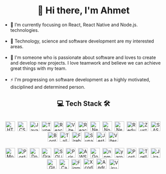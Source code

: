 <h1 align="center">👋 Hi there, I'm Ahmet</h1>

<ul>
  <li>🎯 I’m currently focusing on React, React Native and Node.js. technologies.</li>
  <br/>
  <li>🔭 Technology, science and software development are my interested areas.</li>
  <br/>
  <li>💞️ I'm someone who is passionate about software and loves to create and develop new projects. I love teamwork and believe we can achieve great things with my team.</li>
  <br/>
  <li>⚡ I'm progressing on software development as a highly motivated, disciplined and determined person.</li>
</ul>

<h2 align="center">💻 Tech Stack 🛠️</h2>
<br/>

<div align="center">
        <img src="https://cdn.jsdelivr.net/gh/devicons/devicon/icons/html5/html5-original.svg" alt="HTML5" width="30" height="30"/>&nbsp;
        <img src="https://cdn.jsdelivr.net/gh/devicons/devicon/icons/css3/css3-original.svg" alt="CSS3" width="30" height="30"/>&nbsp;
        <img src="https://cdn.jsdelivr.net/gh/devicons/devicon/icons/javascript/javascript-original.svg" alt="Javascript" width="30" height="30"/>&nbsp;
        <img src="https://cdn.jsdelivr.net/gh/devicons/devicon/icons/typescript/typescript-original.svg" alt="Typescript" width="30" height="30"/>&nbsp;
        <img src="https://cdn.jsdelivr.net/gh/devicons/devicon@latest/icons/react/react-original.svg" alt="React" width="30" height="30"/>&nbsp;
        <img src="https://cdn.jsdelivr.net/gh/devicons/devicon@latest/icons/vitejs/vitejs-original.svg" alt="Vite" width="30" height="30" />&nbsp;
        <img src="https://cdn.jsdelivr.net/gh/devicons/devicon@latest/icons/reactnative/reactnative-original-wordmark.svg" alt="React Native" width="30" height="30"/>&nbsp;
        <img src="https://cdn.jsdelivr.net/gh/devicons/devicon@latest/icons/nextjs/nextjs-original.svg" alt="Next.js" width="30" height="30"/>&nbsp;
        <img src="https://cdn.jsdelivr.net/gh/devicons/devicon@latest/icons/nodejs/nodejs-original.svg" alt="Node.js" width="30" height="30"/>&nbsp;  
        <img src="https://cdn.jsdelivr.net/gh/devicons/devicon@latest/icons/nestjs/nestjs-original.svg" alt="Nest.js" width="30" height="30"/>&nbsp;
        <img src="https://cdn.jsdelivr.net/gh/devicons/devicon/icons/redux/redux-original.svg" alt="Redux" width="30" height="30"/>&nbsp;
        <img src="https://cdn.jsdelivr.net/gh/devicons/devicon@latest/icons/zustand/zustand-original.svg" alt="Zustand" width="30" height="30"/>&nbsp;
        <img src="https://cdn.jsdelivr.net/gh/devicons/devicon/icons/sass/sass-original.svg" alt="SASS" width="30" height="30"/>&nbsp;
        <img src="https://cdn.jsdelivr.net/gh/devicons/devicon/icons/bootstrap/bootstrap-original.svg" alt="Bootstrap" width="30" height="30"/>&nbsp;
        <img src="https://cdn.jsdelivr.net/gh/devicons/devicon@latest/icons/tailwindcss/tailwindcss-original.svg" alt="Tailwind CSS" width="30" height="30"/>&nbsp;
        <img src="https://cdn.jsdelivr.net/gh/devicons/devicon@latest/icons/firebase/firebase-original.svg" alt="Firebase" width="30" height="30"/>&nbsp;
        <img src="https://cdn.jsdelivr.net/gh/devicons/devicon@latest/icons/supabase/supabase-original.svg" alt="Supabase" width="30" height="30"/>&nbsp;
        <img src="https://cdn.jsdelivr.net/gh/devicons/devicon@latest/icons/jest/jest-plain.svg" alt="Jest" width="30" height="30"/>&nbsp;
        <img src="https://cdn.jsdelivr.net/gh/devicons/devicon@latest/icons/vitest/vitest-original.svg" alt="Vitest" width="30" height="30"/>&nbsp;
</div>

<br/>

<div align="center">
        <img src="https://cdn.jsdelivr.net/gh/devicons/devicon@latest/icons/mongodb/mongodb-original.svg" alt="MongoDB" width="30" height="30"/>&nbsp;
        <img src="https://cdn.jsdelivr.net/gh/devicons/devicon@latest/icons/postgresql/postgresql-original.svg" alt="PostgreSQL" width="30" height="30"/>&nbsp;
        <img src="https://cdn.jsdelivr.net/gh/devicons/devicon@latest/icons/docker/docker-plain.svg" alt="Docker" width="30" height="30"/>&nbsp;
        <img src="https://cdn.jsdelivr.net/gh/devicons/devicon@latest/icons/graphql/graphql-plain.svg" alt="GraphQL" width="30" height="30"/>&nbsp;
        <img src="https://cdn.jsdelivr.net/gh/devicons/devicon@latest/icons/sqlite/sqlite-original.svg" alt="SQLite" width="30" height="30" />&nbsp;
        <img src="https://cdn.jsdelivr.net/gh/devicons/devicon@latest/icons/prisma/prisma-original.svg" alt="Prisma" width="30" height="30"/>&nbsp;
        <img src="https://cdn.jsdelivr.net/gh/devicons/devicon@latest/icons/amazonwebservices/amazonwebservices-plain-wordmark.svg" alt="AWS" width="30" height="30"/>&nbsp;
        <img src="https://cdn.jsdelivr.net/gh/devicons/devicon@latest/icons/googlecloud/googlecloud-original.svg" alt="Google Cloud" width="30" height="30"/>&nbsp;
        <img src="https://cdn.jsdelivr.net/gh/devicons/devicon@latest/icons/npm/npm-original-wordmark.svg" alt="npm" width="30" height="30"/>&nbsp;
        <img src="https://cdn.jsdelivr.net/gh/devicons/devicon@latest/icons/yarn/yarn-original.svg" alt="yarn" width="30" height="30"/>&nbsp;
        <img src="https://cdn.jsdelivr.net/gh/devicons/devicon@latest/icons/postman/postman-original.svg" alt="Postman" width="30" height="30"/>&nbsp;
        <img src="https://cdn.jsdelivr.net/gh/devicons/devicon@latest/icons/trello/trello-original.svg" alt="Trello" width="30" height="30"/>&nbsp;
        <img src="https://cdn.jsdelivr.net/gh/devicons/devicon/icons/jira/jira-original.svg" alt="Jira" width="30" height="30"/>&nbsp;
        <img src="https://cdn.jsdelivr.net/gh/devicons/devicon@latest/icons/git/git-original.svg" alt="Git" width="30" height="30"/>&nbsp;
        <img src="https://cdn.jsdelivr.net/gh/devicons/devicon@latest/icons/canva/canva-original.svg" alt="Canva" width="30" height="30"/>&nbsp;
        <img src="https://cdn.jsdelivr.net/gh/devicons/devicon/icons/figma/figma-original.svg" alt="Figma" width="30" height="30"/>&nbsp;
        <img src="https://cdn.jsdelivr.net/gh/devicons/devicon@latest/icons/xcode/xcode-original.svg" alt="Xcode" width="32" height="32"/>&nbsp;
        <img src="https://cdn.jsdelivr.net/gh/devicons/devicon@latest/icons/androidstudio/androidstudio-original.svg" alt="Android Studio" width="32" height="32" />&nbsp;
        <img src="https://cdn.jsdelivr.net/gh/devicons/devicon/icons/vscode/vscode-original.svg" alt="Visual Studio Code" width="30" height="30"/>&nbsp;
</div>
